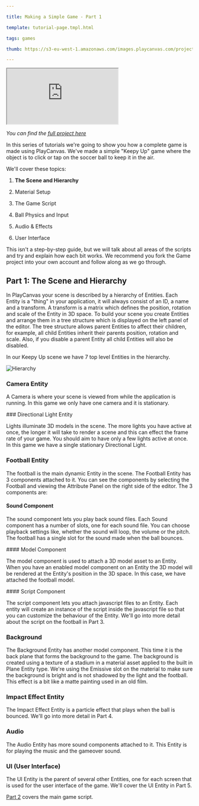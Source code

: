 ---
title: Making a Simple Game - Part 1
template: tutorial-page.tmpl.html
tags: games
thumb: https://s3-eu-west-1.amazonaws.com/images.playcanvas.com/projects/12/406050/LIJTDO-image-75.jpg
---

<iframe src="https://playcanv.as/p/KH37bnOk/?overlay=false"></iframe>
*You can find the [full project here][3]*

In this series of tutorials we're going to show you how a complete game is made using PlayCanvas. We've made a simple "Keepy Up" game where the object is to click or tap on the soccer ball to keep it in the air.

We'll cover these topics:

1. **The Scene and Hierarchy**
1. Material Setup
1. The Game Script
1. Ball Physics and Input
1. Audio & Effects
1. User Interface

This isn't a step-by-step guide, but we will talk about all areas of the scripts and try and explain how each bit works. We recommend you fork the Game project into your own account and follow along as we go through.

## Part 1: The Scene and Hierarchy

In PlayCanvas your scene is described by a hierarchy of Entities. Each Entity is a "thing" in your application, it will always consist of an ID, a name and a transform. A transform is a matrix which defines the position, rotation and scale of the Entity in 3D space. To build your scene you create Entities and arrange them in a tree structure which is displayed on the left panel of the editor. The tree structure allows parent Entities to affect their children, for example, all child Entities inherit their parents position, rotation and scale. Also, if you disable a parent Entity all child Entities will also be disabled.

In our Keepy Up scene we have 7 top level Entities in the hierarchy.

![Hierarchy][1]

### Camera Entity

A Camera is where your scene is viewed from while the application is running. In this game we only have one camera and it is stationary.

### Directional Light Entity

Lights illuminate 3D models in the scene. The more lights you have active at once, the longer it will take to render a scene and this can effect the frame rate of your game. You should aim to have only a few lights active at once. In this game we have a single stationary Directional Light.

### Football Entity

The football is the main dynamic Entity in the scene. The Football Entity has 3 components attached to it. You can see the components by selecting the Football and viewing the Attribute Panel on the right side of the editor. The 3 components are:

#### Sound Component

The sound component lets you play back sound files. Each Sound component has a number of slots, one for each sound file. You can choose playback settings like, whether the sound will loop, the volume or the pitch. The football has a single slot for the sound made when the ball bounces.

#### Model Component

The model component is used to attach a 3D model asset to an Entity. When you have an enabled model component on an Entity the 3D model will be rendered at the Entity's position in the 3D space. In this case, we have attached the football model.

#### Script Component

The script component lets you attach javascript files to an Entity. Each entity will create an instance of the script inside the javascript file so that you can customize the behaviour of the Entity. We'll go into more detail about the script on the football in Part 3.

### Background

The Background Entity has another model component. This time it is the back plane that forms the background to the game. The background is created using a texture of a stadium in a material asset applied to the built in Plane Entity type. We're using the Emissive slot on the material to make sure the background is bright and is not shadowed by the light and the football. This effect is a bit like a matte painting used in an old film.

### Impact Effect Entity

The Impact Effect Entity is a particle effect that plays when the ball is bounced. We'll go into more detail in Part 4.

### Audio

The Audio Entity has more sound components attached to it. This Entity is for playing the music and the gameover sound.

### UI (User Interface)

The UI Entity is the parent of several other Entities, one for each screen that is used for the user interface of the game. We'll cover the UI Entity in Part 5.

[Part 2][2] covers the main game script.

[1]: /images/tutorials/beginner/keepyup-part-one/hierarchy.jpg
[2]: /tutorials/beginner/keepyup-part-two
[3]: https://playcanvas.com/project/406050

